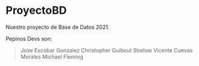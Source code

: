 # ProyectoBD
Nuestro proyecto de Base de Datos 2021.


Pepinos Devs son:
>Jose Escobar Gonzalez
>Christopher Guibout Strelow
>Vicente Cuevas Morales
>Michael Fleming

